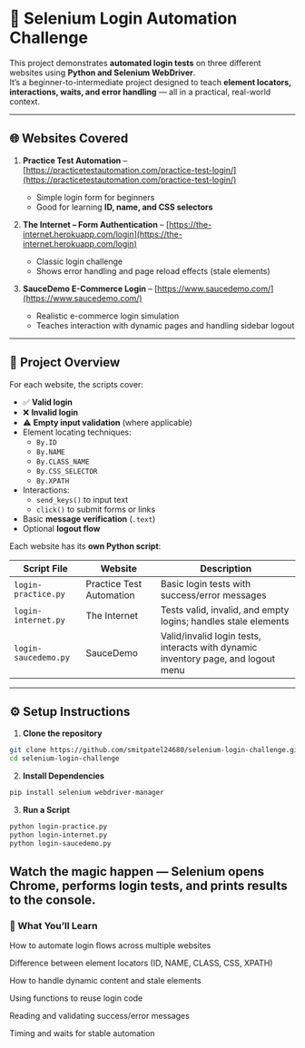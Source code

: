 # 🎯 Selenium Login Automation Challenge

This project demonstrates **automated login tests** on three different websites using **Python and Selenium WebDriver**.  
It’s a beginner-to-intermediate project designed to teach **element locators, interactions, waits, and error handling** — all in a practical, real-world context.

---

## 🌐 Websites Covered

1. **Practice Test Automation** – [https://practicetestautomation.com/practice-test-login/](https://practicetestautomation.com/practice-test-login/)  
   - Simple login form for beginners  
   - Good for learning **ID, name, and CSS selectors**

2. **The Internet – Form Authentication** – [https://the-internet.herokuapp.com/login](https://the-internet.herokuapp.com/login)  
   - Classic login challenge  
   - Shows error handling and page reload effects (stale elements)

3. **SauceDemo E-Commerce Login** – [https://www.saucedemo.com/](https://www.saucedemo.com/)  
   - Realistic e-commerce login simulation  
   - Teaches interaction with dynamic pages and handling sidebar logout

---

## 🚀 Project Overview

For each website, the scripts cover:

- ✅ **Valid login**
- ❌ **Invalid login**
- ⚠️ **Empty input validation** (where applicable)
- Element locating techniques:
  - `By.ID`
  - `By.NAME`
  - `By.CLASS_NAME`
  - `By.CSS_SELECTOR`
  - `By.XPATH`
- Interactions:
  - `send_keys()` to input text
  - `click()` to submit forms or links
- Basic **message verification** (`.text`)  
- Optional **logout flow**  

Each website has its **own Python script**:

| Script File | Website | Description |
|-------------|---------|-------------|
| `login-practice.py` | Practice Test Automation | Basic login tests with success/error messages |
| `login-internet.py` | The Internet | Tests valid, invalid, and empty logins; handles stale elements |
| `login-saucedemo.py` | SauceDemo | Valid/invalid login tests, interacts with dynamic inventory page, and logout menu |

---

## ⚙️ Setup Instructions

1. **Clone the repository**
```bash
git clone https://github.com/smitpatel24680/selenium-login-challenge.git
cd selenium-login-challenge
```

2. **Install Dependencies**
```bash
pip install selenium webdriver-manager
```

3. **Run a Script**
```bash
python login-practice.py
python login-internet.py
python login-saucedemo.py
```


## Watch the magic happen — Selenium opens Chrome, performs login tests, and prints results to the console.

### 🧠 What You’ll Learn

How to automate login flows across multiple websites

Difference between element locators (ID, NAME, CLASS, CSS, XPATH)

How to handle dynamic content and stale elements

Using functions to reuse login code

Reading and validating success/error messages

Timing and waits for stable automation